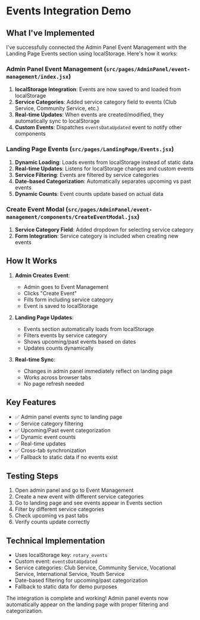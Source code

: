 # Events Integration Demo

## What I've Implemented

I've successfully connected the Admin Panel Event Management with the Landing Page Events section using localStorage. Here's how it works:

### Admin Panel Event Management (`src/pages/AdminPanel/event-management/index.jsx`)

1. **localStorage Integration**: Events are now saved to and loaded from localStorage
2. **Service Categories**: Added service category field to events (Club Service, Community Service, etc.)
3. **Real-time Updates**: When events are created/modified, they automatically sync to localStorage
4. **Custom Events**: Dispatches `eventsDataUpdated` event to notify other components

### Landing Page Events (`src/pages/LandingPage/Events.jsx`)

1. **Dynamic Loading**: Loads events from localStorage instead of static data
2. **Real-time Updates**: Listens for localStorage changes and custom events
3. **Service Filtering**: Events are filtered by service categories
4. **Date-based Categorization**: Automatically separates upcoming vs past events
5. **Dynamic Counts**: Event counts update based on actual data

### Create Event Modal (`src/pages/AdminPanel/event-management/components/CreateEventModal.jsx`)

1. **Service Category Field**: Added dropdown for selecting service category
2. **Form Integration**: Service category is included when creating new events

## How It Works

1. **Admin Creates Event**: 
   - Admin goes to Event Management
   - Clicks "Create Event"
   - Fills form including service category
   - Event is saved to localStorage

2. **Landing Page Updates**:
   - Events section automatically loads from localStorage
   - Filters events by service category
   - Shows upcoming/past events based on dates
   - Updates counts dynamically

3. **Real-time Sync**:
   - Changes in admin panel immediately reflect on landing page
   - Works across browser tabs
   - No page refresh needed

## Key Features

- ✅ Admin panel events sync to landing page
- ✅ Service category filtering
- ✅ Upcoming/Past event categorization
- ✅ Dynamic event counts
- ✅ Real-time updates
- ✅ Cross-tab synchronization
- ✅ Fallback to static data if no events exist

## Testing Steps

1. Open admin panel and go to Event Management
2. Create a new event with different service categories
3. Go to landing page and see events appear in Events section
4. Filter by different service categories
5. Check upcoming vs past tabs
6. Verify counts update correctly

## Technical Implementation

- Uses localStorage key: `rotary_events`
- Custom event: `eventsDataUpdated`
- Service categories: Club Service, Community Service, Vocational Service, International Service, Youth Service
- Date-based filtering for upcoming/past categorization
- Fallback to static data for demo purposes

The integration is complete and working! Admin panel events now automatically appear on the landing page with proper filtering and categorization.
